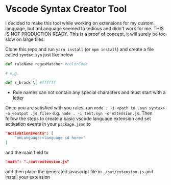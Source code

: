 # Vscode Syntax Creator Tool

I decided to make this tool while working on extensions for my custom language, but tmLanguage seemed to tedious and didn't work for me. THIS IS NOT PRODUCTION READY. This is a proof of concept, it will surely be too slow on large files.

Clone this repo and run `yarn install` (or `npm install`) and create a file called `syntax.syn` just like below
```ruby
def ruleName regexMatcher #colorCode

# e.g.

def r_brack \[ #ffffff
```
* Rule names can not contain any special characters and must start with a letter

Once you are satisfied with you rules, run `node . -i <path to .syn syntax> -o <output .js file>` e.g. `node . -i test.syn -o extension.js`. Then follow the steps to create a basic vscode language extension and set activation events in your `package.json` to
```json
"activationEvents": [
    "onLanguage:<language id here>"
]
```
and the main field to
```json
"main": "./out/extension.js"
```
and then place the generated javascript file in `./out/extension.js` and install your extension